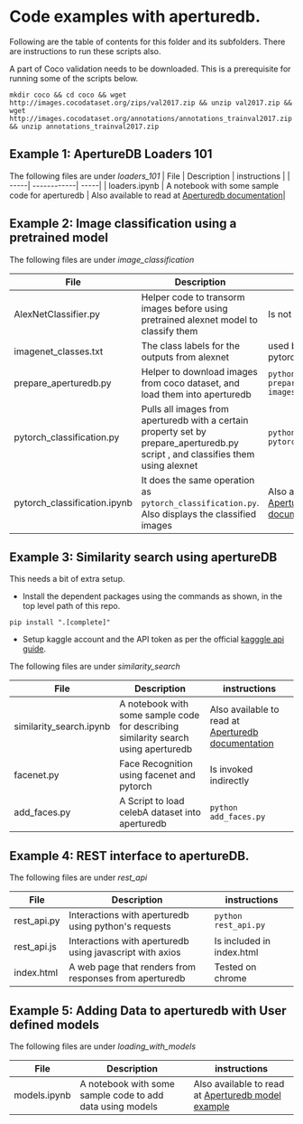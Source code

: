 # Code examples with aperturedb.

Following are the table of contents for this folder and its subfolders.
There are instructions to run these scripts also.

A part of Coco validation needs to be downloaded.
This is a prerequisite for running some of the scripts below.

```
mkdir coco && cd coco && wget http://images.cocodataset.org/zips/val2017.zip && unzip val2017.zip && wget http://images.cocodataset.org/annotations/annotations_trainval2017.zip && unzip annotations_trainval2017.zip
```

## Example 1: ApertureDB Loaders 101

The following files are under *loaders_101*
| File | Description | instructions |
| -----| ------------| -----|
| loaders.ipynb | A notebook with some sample code for aperturedb | Also available to read at [Aperturedb documentation](https://docs.aperturedata.io/HowToGuides/Advanced/loaders)|

## Example 2: Image classification using a pretrained model
The following files are under *image_classification*

| File | Description | instructions |
| -----| ------------| -----|
| AlexNetClassifier.py | Helper code to transorm images before using pretrained alexnet model to classify them | Is not invoked directly |
| imagenet_classes.txt | The class labels for the outputs from alexnet | used by pytorch_classification.py |
| prepare_aperturedb.py | Helper to download images from coco dataset, and load them into aperturedb | ``python prepare_aperturedb.py -images_count 100`` |
| pytorch_classification.py | Pulls all images from aperturedb with a certain property set by prepare_aperturedb.py script , and classifies them using alexnet | ``python pytorch_classification.py`` |
| pytorch_classification.ipynb | It does the same operation as ``pytorch_classification.py``. Also displays the classified images | Also available to read at [Aperturedb python documentation](https://docs.aperturedata.io/HowToGuides/Basic/pytorch_classification) |

## Example 3: Similarity search using apertureDB

This needs a bit of extra setup.
- Install the dependent packages using the commands as shown, in the top level path of this repo.
```
pip install ".[complete]"

```
- Setup kaggle account and the API token as per the official [kagggle api guide](https://github.com/Kaggle/kaggle-api).

The following files are under *similarity_search*

| File | Description | instructions |
| -----| ------------| -----|
| similarity_search.ipynb | A notebook with some sample code for describing similarity search using aperturedb | Also available to read at [Aperturedb documentation](https://docs.aperturedata.io/HowToGuides/Advanced/similarity_search)|
| facenet.py | Face Recognition using facenet and pytorch | Is invoked indirectly |
| add_faces.py | A Script to load celebA dataset into aperturedb | ``python add_faces.py``|

## Example 4: REST interface to apertureDB.

The following files are under *rest_api*

| File | Description | instructions |
| -----| ------------| -----|
| rest_api.py | Interactions with aperturedb using python's requests | ``python rest_api.py``|
| rest_api.js | Interactions with aperturedb using javascript with axios | Is included in index.html |
| index.html | A web page that renders from responses from aperturedb | Tested on chrome |

## Example 5: Adding Data to aperturedb with User defined models

The following files are under *loading_with_models*

| File | Description | instructions |
| -----| ------------| -----|
| models.ipynb | A notebook with some sample code to add data using models | Also available to read at [Aperturedb model example](https://docs.aperturedata.io/HowToGuides/Advanced/models)|
